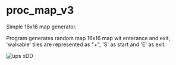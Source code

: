 # proc_map_v3
Simple 16x16 map generator.

Program generates random map 16x16 map wit enterance and exit, 'walkable' tiles are represented as "+", 'S' as start and 'E' as exit.

![ups xDD](https://raw.githubusercontent.com/MiszczTheMaste/proc_map_v3/master/preview.PNG)
